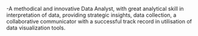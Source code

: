 -A methodical and innovative Data Analyst, with great analytical skill in interpretation of data, providing strategic insights, data collection, a collaborative communicator with a successful track record in utilisation of data visualization tools.

